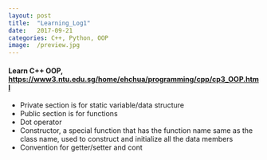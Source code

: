 ```yaml
---
layout: post
title:  "Learning_Log1"
date:   2017-09-21 
categories: C++, Python, OOP
image:  /preview.jpg
---
```

#### Learn C++ OOP, https://www3.ntu.edu.sg/home/ehchua/programming/cpp/cp3_OOP.html
- Private section is for static variable/data structure
- Public section is for functions
- Dot operator
- Constructor, a special function that has the function name same as the class name, used to construct and initialize all the data members
- Convention for getter/setter and cont


